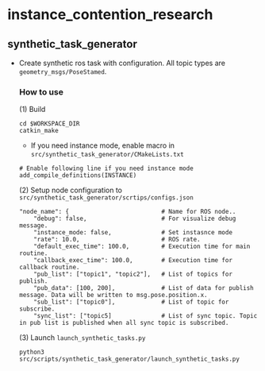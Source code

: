 # instance_contention_research

##  synthetic_task_generator
- Create synthetic ros task with configuration. All topic types are `geometry_msgs/PoseStamed`.
    ### How to use
    (1) Build
    ```
    cd $WORKSPACE_DIR
    catkin_make
    ```
    - If you need instance mode, enable macro in `src/synthetic_task_generator/CMakeLists.txt`
    ```
    # Enable following line if you need instance mode
    add_compile_definitions(INSTANCE)

    ```

    (2) Setup node configuration to `src/synthetic_task_generator/scrtips/configs.json`
    ```
    "node_name": {                          # Name for ROS node..
        "debug": false,                     # For visualize debug message.
        "instance_mode: false,              # Set instasnce mode
        "rate": 10.0,                       # ROS rate.
        "default_exec_time": 100.0,         # Execution time for main routine.
        "callback_exec_time": 100.0,        # Execution time for callback routine.
        "pub_list": ["topic1", "topic2"],   # List of topics for publish.
        "pub_data": [100, 200],             # List of data for publish message. Data will be written to msg.pose.position.x.
        "sub_list": ["topic0"],             # List of topic for subscribe.
        "sync_list": ["topic5]              # List of sync topic. Topic in pub list is published when all sync topic is subscribed.
    ```
    
    (3) Launch `launch_synthetic_tasks.py`
    ```
    python3 src/scripts/synthetic_task_generator/launch_synthetic_tasks.py
    ```